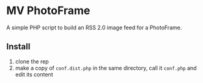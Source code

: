 # MV PhotoFrame

A simple PHP script to build an RSS 2.0 image feed for a PhotoFrame.

## Install

1. clone the rep
1. make a copy of `conf.dist.php` in the same directory, call it `conf.php` and edit its content

